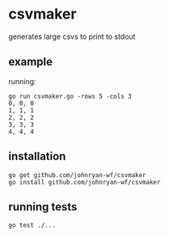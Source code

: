 # csvmaker

generates large csvs to print to stdout

## example

running:

	go run csvmaker.go -rows 5 -cols 3
	0, 0, 0
	1, 1, 1
	2, 2, 2
	3, 3, 3
	4, 4, 4

## installation

	go get github.com/johnryan-wf/csvmaker
	go install github.com/johnryan-wf/csvmaker

## running tests

	go test ./...

